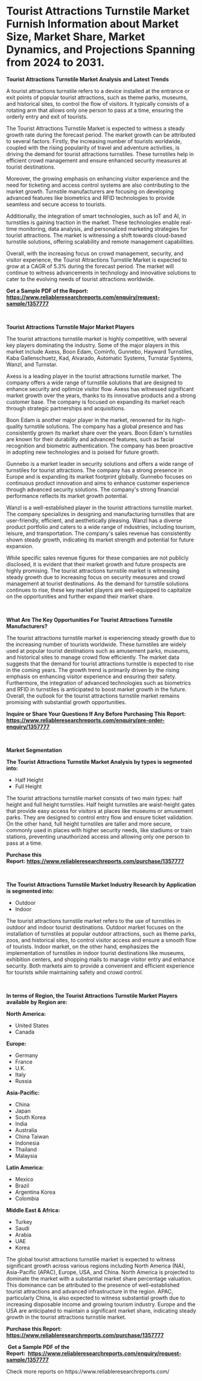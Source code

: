 <p><h1>Tourist Attractions Turnstile Market Furnish Information about Market Size, Market Share, Market Dynamics, and Projections Spanning from 2024 to 2031.</h1></p><p><strong>Tourist Attractions Turnstile Market Analysis and Latest Trends</strong></p>
<p><p>A tourist attractions turnstile refers to a device installed at the entrance or exit points of popular tourist attractions, such as theme parks, museums, and historical sites, to control the flow of visitors. It typically consists of a rotating arm that allows only one person to pass at a time, ensuring the orderly entry and exit of tourists.</p><p>The Tourist Attractions Turnstile Market is expected to witness a steady growth rate during the forecast period. The market growth can be attributed to several factors. Firstly, the increasing number of tourists worldwide, coupled with the rising popularity of travel and adventure activities, is driving the demand for tourist attractions turnstiles. These turnstiles help in efficient crowd management and ensure enhanced security measures at tourist destinations.</p><p>Moreover, the growing emphasis on enhancing visitor experience and the need for ticketing and access control systems are also contributing to the market growth. Turnstile manufacturers are focusing on developing advanced features like biometrics and RFID technologies to provide seamless and secure access to tourists.</p><p>Additionally, the integration of smart technologies, such as IoT and AI, in turnstiles is gaining traction in the market. These technologies enable real-time monitoring, data analysis, and personalized marketing strategies for tourist attractions. The market is witnessing a shift towards cloud-based turnstile solutions, offering scalability and remote management capabilities.</p><p>Overall, with the increasing focus on crowd management, security, and visitor experience, the Tourist Attractions Turnstile Market is expected to grow at a CAGR of 5.3% during the forecast period. The market will continue to witness advancements in technology and innovative solutions to cater to the evolving needs of tourist attractions worldwide.</p></p>
<p><strong>Get a Sample PDF of the Report:&nbsp; <a href="https://www.reliableresearchreports.com/enquiry/request-sample/1357777">https://www.reliableresearchreports.com/enquiry/request-sample/1357777</a></strong></p>
<p>&nbsp;</p>
<p><strong>Tourist Attractions Turnstile Major Market Players</strong></p>
<p><p>The tourist attractions turnstile market is highly competitive, with several key players dominating the industry. Some of the major players in this market include Axess, Boon Edam, Cominfo, Gunnebo, Hayward Turnstiles, Kaba Gallenschuetz, Kad, Alvarado, Automatic Systems, Turnstar Systems, Wanzl, and Turnstar.</p><p>Axess is a leading player in the tourist attractions turnstile market. The company offers a wide range of turnstile solutions that are designed to enhance security and optimize visitor flow. Axess has witnessed significant market growth over the years, thanks to its innovative products and a strong customer base. The company is focused on expanding its market reach through strategic partnerships and acquisitions.</p><p>Boon Edam is another major player in the market, renowned for its high-quality turnstile solutions. The company has a global presence and has consistently grown its market share over the years. Boon Edam's turnstiles are known for their durability and advanced features, such as facial recognition and biometric authentication. The company has been proactive in adopting new technologies and is poised for future growth.</p><p>Gunnebo is a market leader in security solutions and offers a wide range of turnstiles for tourist attractions. The company has a strong presence in Europe and is expanding its market footprint globally. Gunnebo focuses on continuous product innovation and aims to enhance customer experience through advanced security solutions. The company's strong financial performance reflects its market growth potential.</p><p>Wanzl is a well-established player in the tourist attractions turnstile market. The company specializes in designing and manufacturing turnstiles that are user-friendly, efficient, and aesthetically pleasing. Wanzl has a diverse product portfolio and caters to a wide range of industries, including tourism, leisure, and transportation. The company's sales revenue has consistently shown steady growth, indicating its market strength and potential for future expansion.</p><p>While specific sales revenue figures for these companies are not publicly disclosed, it is evident that their market growth and future prospects are highly promising. The tourist attractions turnstile market is witnessing steady growth due to increasing focus on security measures and crowd management at tourist destinations. As the demand for turnstile solutions continues to rise, these key market players are well-equipped to capitalize on the opportunities and further expand their market share.</p></p>
<p>&nbsp;</p>
<p><strong>What Are The Key Opportunities For Tourist Attractions Turnstile Manufacturers?</strong></p>
<p><p>The tourist attractions turnstile market is experiencing steady growth due to the increasing number of tourists worldwide. These turnstiles are widely used at popular tourist destinations such as amusement parks, museums, and historical sites to manage crowd flow efficiently. The market data suggests that the demand for tourist attractions turnstile is expected to rise in the coming years. The growth trend is primarily driven by the rising emphasis on enhancing visitor experience and ensuring their safety. Furthermore, the integration of advanced technologies such as biometrics and RFID in turnstiles is anticipated to boost market growth in the future. Overall, the outlook for the tourist attractions turnstile market remains promising with substantial growth opportunities.</p></p>
<p><strong>Inquire or Share Your Questions If Any Before Purchasing This Report: <a href="https://www.reliableresearchreports.com/enquiry/pre-order-enquiry/1357777">https://www.reliableresearchreports.com/enquiry/pre-order-enquiry/1357777</a></strong></p>
<p>&nbsp;</p>
<p><strong>Market Segmentation</strong></p>
<p><strong>The Tourist Attractions Turnstile Market Analysis by types is segmented into:</strong></p>
<p><ul><li>Half Height</li><li>Full Height</li></ul></p>
<p><p>The tourist attractions turnstile market consists of two main types: half height and full height turnstiles. Half height turnstiles are waist-height gates that provide easy access for visitors at places like museums or amusement parks. They are designed to control entry flow and ensure ticket validation. On the other hand, full height turnstiles are taller and more secure, commonly used in places with higher security needs, like stadiums or train stations, preventing unauthorized access and allowing only one person to pass at a time.</p></p>
<p><strong>Purchase this Report:&nbsp;<a href="https://www.reliableresearchreports.com/purchase/1357777">https://www.reliableresearchreports.com/purchase/1357777</a></strong></p>
<p>&nbsp;</p>
<p><strong>The Tourist Attractions Turnstile Market Industry Research by Application is segmented into:</strong></p>
<p><ul><li>Outdoor</li><li>Indoor</li></ul></p>
<p><p>The tourist attractions turnstile market refers to the use of turnstiles in outdoor and indoor tourist destinations. Outdoor market focuses on the installation of turnstiles at popular outdoor attractions, such as theme parks, zoos, and historical sites, to control visitor access and ensure a smooth flow of tourists. Indoor market, on the other hand, emphasizes the implementation of turnstiles in indoor tourist destinations like museums, exhibition centers, and shopping malls to manage visitor entry and enhance security. Both markets aim to provide a convenient and efficient experience for tourists while maintaining safety and crowd control.</p></p>
<p>&nbsp;</p>
<p><strong>In terms of Region, the Tourist Attractions Turnstile Market Players available by Region are:</strong></p>
<p>
    <p> <strong> North America: </strong>
        <ul>
            <li>United States</li>
            <li>Canada</li>
        </ul>
        </p> 
    <p> <strong> Europe: </strong>
        <ul>
            <li>Germany</li>
            <li>France</li>
            <li>U.K.</li>
            <li>Italy</li>
            <li>Russia</li>
        </ul>
        </p> 
    <p> <strong> Asia-Pacific: </strong>
        <ul>
            <li>China</li>
            <li>Japan</li>
            <li>South Korea</li>
            <li>India</li>
            <li>Australia</li>
            <li>China Taiwan</li>
            <li>Indonesia</li>
            <li>Thailand</li>
            <li>Malaysia</li>
        </ul>
        </p> 
    <p> <strong> Latin America: </strong>
        <ul>
            <li>Mexico</li>
            <li>Brazil</li>
            <li>Argentina Korea</li>
            <li>Colombia</li>
        </ul>
        </p> 
    <p> <strong> Middle East & Africa: </strong>
        <ul>
            <li>Turkey</li>
            <li>Saudi</li>
            <li>Arabia</li>
            <li>UAE</li>
            <li>Korea</li>
        </ul>
    </p>
    </p>
<p><p>The global tourist attractions turnstile market is expected to witness significant growth across various regions including North America (NA), Asia-Pacific (APAC), Europe, USA, and China. North America is projected to dominate the market with a substantial market share percentage valuation. This dominance can be attributed to the presence of well-established tourist attractions and advanced infrastructure in the region. APAC, particularly China, is also expected to witness substantial growth due to increasing disposable income and growing tourism industry. Europe and the USA are anticipated to maintain a significant market share, indicating steady growth in the tourist attractions turnstile market.</p></p>
<p><strong>Purchase this Report: <a href="https://www.reliableresearchreports.com/purchase/1357777">https://www.reliableresearchreports.com/purchase/1357777</a></strong></p>
<p>&nbsp;<strong>Get a Sample PDF of the Report:&nbsp;&nbsp;<a href="https://www.reliableresearchreports.com/enquiry/request-sample/1357777">https://www.reliableresearchreports.com/enquiry/request-sample/1357777</a></strong></p>
<p><strong></strong></p>
<p>Check more reports on https://www.reliableresearchreports.com/</p>